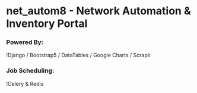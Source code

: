 # net_autom8 - Network Automation & Inventory Portal

### Powered By:
!Django / Bootstrap5 / DataTables / Google Charts / Scrapli

### Job Scheduling:

!Celery & Redis
